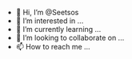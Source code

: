 - 👋 Hi, I’m @Seetsos
- 👀 I’m interested in ...
- 🌱 I’m currently learning ...
- 💞️ I’m looking to collaborate on ...
- 📫 How to reach me ...

<!---
Seetsos/Seetsos is a ✨ special ✨ repository because its `README.md` (this file) appears on your GitHub profile.
You can click the Preview link to take a look at your changes.
--->
